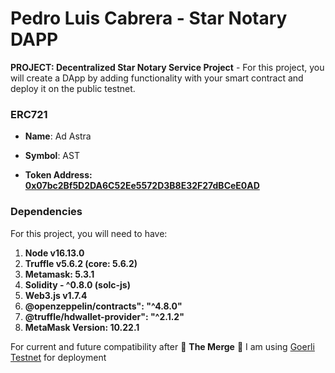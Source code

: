 # Pedro Luis Cabrera - Star Notary DAPP


**PROJECT: Decentralized Star Notary Service Project** - For this project, you will create a DApp by adding functionality with your smart contract and deploy it on the public testnet.
### ERC721
 - **Name**: Ad  Astra
 
- **Symbol**: AST

- **Token Address: [0x07bc2Bf5D2DA6C52Ee5572D3B8E32F27dBCeE0AD](https://goerli.etherscan.io/token/0x07bc2Bf5D2DA6C52Ee5572D3B8E32F27dBCeE0AD)**
### Dependencies

For this project, you will need to have:

1.  **Node v16.13.0** 
2.  **Truffle v5.6.2 (core: 5.6.2)** 
3.  **Metamask: 5.3.1** 
4.  **Solidity - ^0.8.0 (solc-js)**
5. **Web3.js v1.7.4**
6. **@openzeppelin/contracts": "^4.8.0"**
7. **@truffle/hdwallet-provider": "^2.1.2"**
8. **MetaMask Version: 10.22.1**

For current and future compatibility after :panda_face: **The Merge** :panda_face: I am using [Goerli Testnet](https://goerli.net/) for deployment
